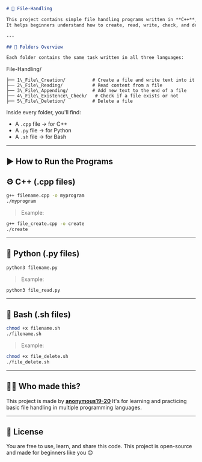 
```markdown
# 📁 File-Handling

This project contains simple file handling programs written in **C++**, **Python**, and **Bash**.  
It helps beginners understand how to create, read, write, check, and delete files using different programming languages.

---

## 📂 Folders Overview

Each folder contains the same task written in all three languages:

```

File-Handling/
```
├── 1\_File\_Creation/          # Create a file and write text into it
├── 2\_File\_Reading/           # Read content from a file
├── 3\_File\_Appending/         # Add new text to the end of a file
├── 4\_File\_Existence\_Check/   # Check if a file exists or not
├── 5\_File\_Deletion/          # Delete a file
```


Inside every folder, you'll find:
- A `.cpp` file → for C++
- A `.py` file → for Python
- A `.sh` file → for Bash

---

## ▶️ How to Run the Programs

## ⚙️ C++ (.cpp files)

```bash
g++ filename.cpp -o myprogram
./myprogram
````

> Example:

```bash
g++ file_create.cpp -o create
./create
```

---

## 🐍 Python (.py files)

```bash
python3 filename.py
```

> Example:

```bash
python3 file_read.py
```

---

## 🐚 Bash (.sh files)

```bash
chmod +x filename.sh
./filename.sh
```

> Example:

```bash
chmod +x file_delete.sh
./file_delete.sh
```

---

## 👨‍💻 Who made this?

This project is made by **[anonymous19-20](https://github.com/anonymous19-20)**
It's for learning and practicing basic file handling in multiple programming languages.

---

## 📖 License

You are free to use, learn, and share this code.
This project is open-source and made for beginners like you 😊
